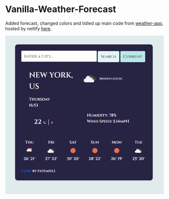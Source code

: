 # Vanilla-Weather-Forecast
Added forecast, changed colors and tidied up main code from [weather-app](https://github.com/FatemehIzadi/Vanilla-Weather "vanilla-weather repo"), hosted by netlify [here](https://determined-poincare-d05a4f.netlify.app/ "netlify-hosted app").

![alt text](https://github.com/FatemehIzadi/Vanilla-Weather-Forecast/blob/8413d3492ae4346768382ff991152bad15a6c18d/NYC.PNG?raw=true)
